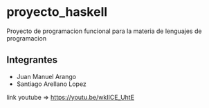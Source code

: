 # proyecto_haskell
Proyecto de programacion funcional para la materia de lenguajes de programacion

## Integrantes
- Juan Manuel Arango
- Santiago Arellano Lopez


link youtube => https://youtu.be/wkIICE_UhtE

